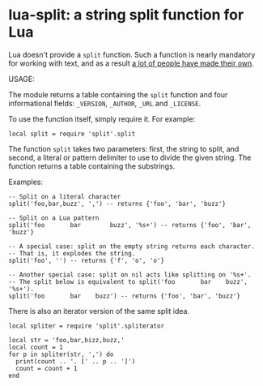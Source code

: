 # lua-split: a string split function for Lua

Lua doesn't provide a `split` function. Such a function is nearly mandatory for
working with text, and as a result [a lot of people have made their own][wiki].

[wiki]: http://lua-users.org/wiki/SplitJoin

USAGE:

The module returns a table containing the `split` function and four
informational fields: `_VERSION`, `_AUTHOR`, `_URL` and `_LICENSE`.

To use the function itself, simply require it. For example:

    local split = require 'split'.split

The function `split` takes two parameters: first, the string to split, and
second, a literal or pattern delimiter to use to divide the given string. The
function returns a table containing the substrings.

Examples:

    -- Split on a literal character
    split('foo,bar,buzz', ',') -- returns {'foo', 'bar', 'buzz'}

    -- Split on a Lua pattern
    split('foo       bar		buzz', '%s+') -- returns {'foo', 'bar', 'buzz'}

    -- A special case: split on the empty string returns each character.
    -- That is, it explodes the string.
    split('foo', '') -- returns {'f', 'o', 'o'}

    -- Another special case: split on nil acts like splitting on '%s+'.
    -- The split below is equivalent to split('foo       bar	buzz', '%s+').
    split('foo       bar	buzz') -- returns {'foo', 'bar', 'buzz'}

There is also an iterator version of the same split idea.

    local spliter = require 'split'.spliterator

    local str = 'foo,bar,bizz,buzz,'
    local count = 1
    for p in spliter(str, ',') do
      print(count .. '. [' .. p .. ']')
      count = count + 1
    end
